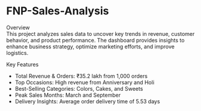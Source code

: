 # FNP-Sales-Analysis

 

 Overview  
This project analyzes sales data to uncover key trends in revenue, customer behavior, and product performance. The dashboard provides insights to enhance business strategy, optimize marketing efforts, and improve logistics.  

 Key Features  
- Total Revenue & Orders: ₹35.2 lakh from 1,000 orders  
- Top Occasions: High revenue from Anniversary and Holi  
- Best-Selling Categories: Colors, Cakes, and Sweets  
- Peak Sales Months: March and September  
- Delivery Insights: Average order delivery time of 5.53 days  

